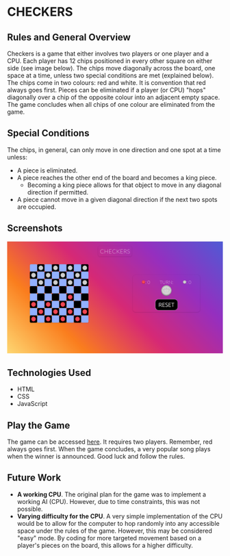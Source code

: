 # **CHECKERS**

## Rules and General Overview

Checkers is a game that either involves two players or one player and a CPU. Each player has 12 chips positioned in every other square on either side (see image below). The chips move diagonally across the board, one space at a time, unless two special conditions are met (explained below). The chips come in two colours: red and white. It is convention that red always goes first. Pieces can be eliminated if a player (or CPU) "hops" diagonally over a chip of the opposite colour into an adjacent empty space. The game concludes when all chips of one colour are eliminated from the game.

## Special Conditions

The chips, in general, can only move in one direction and one spot at a time unless:

- A piece is eliminated.
- A piece reaches the other end of the board and becomes a king piece.
  - Becoming a king piece allows for that object to move in any diagonal direction if permitted.
- A piece cannot move in a given diagonal direction if the next two spots are occupied.

## Screenshots

![Starting game board](img/start.png)

## Technologies Used

- HTML
- CSS
- JavaScript

## Play the Game

The game can be accessed [here](https://pages.git.generalassemb.ly/martinnicola/project-1-checkers/). It requires two players. Remember, red always goes first. When the game concludes, a very popular song plays when the winner is announced. Good luck and follow the rules.

## Future Work

- **A working CPU**. The original plan for the game was to implement a working AI (CPU). However, due to time constraints, this was not possible.
- **Varying difficulty for the CPU**. A very simple implementation of the CPU would be to allow for the computer to hop randomly into any accessible space under the rules of the game. However, this may be considered "easy" mode. By coding for more targeted movement based on a player's pieces on the board, this allows for a higher difficulty.
